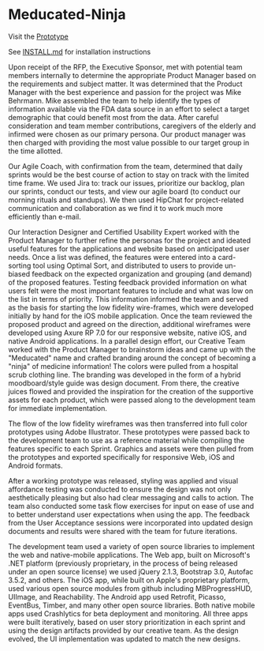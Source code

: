 # Meducated-Ninja
Visit the [Prototype](https://www.meducated.ninja)

See [INSTALL.md](https://github.com/seguemodev/Meducated-Ninja/blob/master/INSTALL.md) for installation instructions

Upon receipt of the RFP, the Executive Sponsor, met with potential team members internally to determine the appropriate Product Manager based on the requirements and subject matter. It was determined that the Product Manager with the best experience and passion for the project was Mike Behrmann. Mike assembled the team to help identify the types of information available via the FDA data source in an effort to select a target demographic that could benefit most from the data. After careful consideration and team member contributions, caregivers of the elderly and infirmed were chosen as our primary persona. Our product manager was then charged with providing the most value possible to our target group in the time allotted.

Our Agile Coach, with confirmation from the team, determined that daily sprints would be the best course of action to stay on track with the limited time frame. We used Jira to: track our issues, prioritize our backlog, plan our sprints, conduct our tests, and view our agile board (to conduct our morning rituals and standups). We then used HipChat for project-related communication and collaboration as we find it to work much more efficiently than e-mail. 

Our Interaction Designer and Certified Usability Expert worked with the Product Manager to further refine the personas for the project and ideated useful features for the applications and website based on anticipated user needs. Once a list was defined, the features were entered into a card-sorting tool using Optimal Sort, and distributed to users to provide un-biased feedback on the expected organization and grouping (and demand) of the proposed features. Testing feedback provided information on what users felt were the most important features to include and what was low on the list in terms of priority. This information informed the team and served as the basis for starting the low fidelity wire-frames, which were developed initially by hand for the iOS mobile application. Once the team reviewed the proposed product and agreed on the direction, additional wireframes were developed using Axure RP 7.0 for our responsive website, native iOS, and native Android applications.  In a parallel design effort, our Creative Team worked with the Product Manager to brainstorm ideas and came up with the "Meducated" name and crafted branding around the concept of becoming a "ninja" of medicine information!  The colors were pulled from a hospital scrub clothing line. The branding was developed in the form of a hybrid moodboard/style guide was design document. From there, the creative juices flowed and provided the inspiration for the creation of the supportive assets for each product, which were passed along to the development team for immediate implementation.

The flow of the low fidelity wireframes was then transferred into full color prototypes using Adobe Illustrator. These prototypes were passed back to the development team to use as a reference material while compiling the features specific to each Sprint. Graphics and assets were then pulled from the prototypes and exported specifically for responsive Web, iOS and Android formats. 

After a working prototype was released, styling was applied and visual affordance testing was conducted to ensure the design was not only aesthetically pleasing but also had clear messaging and calls to action. The team also conducted some task flow exercises for input on ease of use and to better understand user expectations when using the app. The feedback from the User Acceptance sessions were incorporated into updated design documents and results were shared with the team for future iterations. 

The development team used a variety of open source libraries to implement the web and native-mobile applications.  The Web app, built on Microsoft's .NET platform (previously proprietary, in the process of being released under an open source license) we used jQuery 2.1.3, Bootstrap 3.0, Autofac 3.5.2, and others.  The iOS app, while built on Apple's proprietary platform, used various open source modules from github including MBProgressHUD, UIImage, and Reachability.  The Android app used Retrofit, Picasso, EventBus, Timber, and many other open source libraries.  Both native mobile apps used Crashlytics for beta deployment and monitoring.  All three apps were built iteratively, based on user story prioritization in each sprint and using the design artifacts provided by our creative team.  As the design evolved, the UI implementation was updated to match the new designs.

